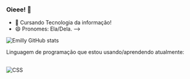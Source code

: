 ### Oieee! 👋

- 🌱 Cursando Tecnologia da informação!
- 😄 Pronomes: Ela/Dela.
-->


![Emilly GitHub stats](https://github-readme-stats.vercel.app/api?username=EmillyDAN&hide=contribs,prs)


Linguagem de programação que estou usando/aprendendo atualmente:

<div style="display: inline_block"><br/>
<img align="center" alt="CSS" src="https://img.shields.io/badge/C-00599C?style=for-the-badge&logo=c&logoColor=white" />
</div><br>

